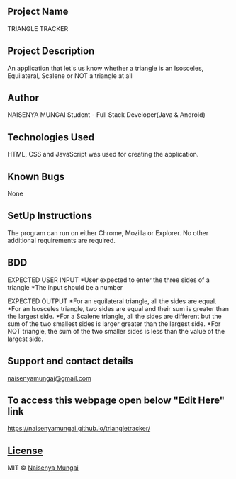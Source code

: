 ## Project Name
TRIANGLE TRACKER

## Project Description
An application that let's us know whether a triangle is an Isosceles, Equilateral, Scalene or NOT a triangle at all

## Author
NAISENYA MUNGAI
Student - Full Stack Developer(Java & Android)

## Technologies Used
HTML, CSS and JavaScript was used for creating the application.

## Known Bugs
None

## SetUp Instructions
The program can run on either Chrome, Mozilla or Explorer. 
No other additional requirements are required.


## BDD
EXPECTED USER INPUT
*User expected to enter the three sides of a triangle
*The input should be a number

EXPECTED OUTPUT
*For an equilateral triangle, all the sides are equal. 
*For an Isosceles triangle, two sides are equal and their sum is greater than the largest side.
*For a Scalene triangle, all the sides are different but the sum of the two smallest sides is larger greater than the largest side.
*For NOT triangle, the sum of the two smaller sides is less than the value of the largest side.


## Support and contact details
naisenyamungai@gmail.com

## To access this webpage open below "Edit Here" link
https://naisenyamungai.github.io/triangletracker/

## [License](https://naisenyamungai.github.io/naisenyaPortfolio/LICENSE.md)
MIT © [Naisenya Mungai ](https://github.com/naisenyamungai)